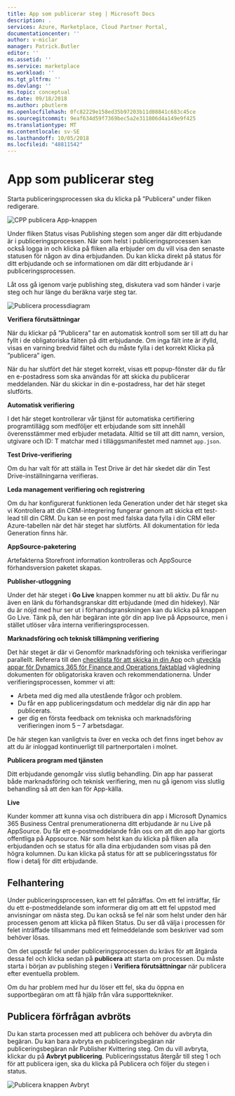 ```yaml
---
title: App som publicerar steg | Microsoft Docs
description: .
services: Azure, Marketplace, Cloud Partner Portal,
documentationcenter: ''
author: v-miclar
manager: Patrick.Butler
editor: ''
ms.assetid: ''
ms.service: marketplace
ms.workload: ''
ms.tgt_pltfrm: ''
ms.devlang: ''
ms.topic: conceptual
ms.date: 09/18/2018
ms.author: pbutlerm
ms.openlocfilehash: 0fc82229e158ed35b97203b11d08841c683c45ce
ms.sourcegitcommit: 9eaf634d59f7369bec5a2e311806d4a149e9f425
ms.translationtype: MT
ms.contentlocale: sv-SE
ms.lasthandoff: 10/05/2018
ms.locfileid: "48811542"
---
```

<a name="app-publishing-steps"></a>App som publicerar steg
====================

Starta publiceringsprocessen ska du klicka på ”Publicera” under fliken redigerare.

![CPP publicera App-knappen](./media/d365-financials/image014.jpg)


Under fliken Status visas Publishing stegen som anger där ditt erbjudande är i publiceringsprocessen. När som helst i publiceringsprocessen kan också logga in och klicka på fliken alla erbjuder om du vill visa den senaste statusen för någon av dina erbjudanden. Du kan klicka direkt på status för ditt erbjudande och se informationen om där ditt erbjudande är i publiceringsprocessen.

Låt oss gå igenom varje publishing steg, diskutera vad som händer i varje steg och hur länge du beräkna varje steg tar.

![Publicera processdiagram](./media/d365-financials/image017.png)


**Verifiera förutsättningar**

När du klickar på ”Publicera” tar en automatisk kontroll som ser till att du har fyllt i de obligatoriska fälten på ditt erbjudande. Om inga fält inte är ifylld, visas en varning bredvid fältet och du måste fylla i det korrekt Klicka på ”publicera” igen.

När du har slutfört det här steget korrekt, visas ett popup-fönster där du får en e-postadress som ska användas för att skicka du publicerar meddelanden. När du skickar in din e-postadress, har det här steget slutförts.


**Automatisk verifiering**

I det här steget kontrollerar vår tjänst för automatiska certifiering programtillägg som medföljer ett erbjudande som sitt innehåll överensstämmer med erbjuder metadata. Alltid se till att ditt namn, version, utgivare och ID: T matchar med i tilläggsmanifestet med namnet `app.json`.


**Test Drive-verifiering**

Om du har valt för att ställa in Test Drive är det här skedet där din Test Drive-inställningarna verifieras.


**Leda management verifiering och registrering**

Om du har konfigurerat funktionen leda Generation under det här steget ska vi Kontrollera att din CRM-integrering fungerar genom att skicka ett test-lead till din CRM. Du kan se en post med falska data fylla i din CRM eller Azure-tabellen när det här steget har slutförts. All dokumentation för leda Generation finns här.


**AppSource-paketering**

Artefakterna Storefront information kontrolleras och AppSource förhandsversion paketet skapas.


**Publisher-utloggning**

Under det här steget i **Go Live** knappen kommer nu att bli aktiv. Du får nu även en länk du förhandsgranskar ditt erbjudande (med din hidekey). När du är nöjd med hur ser ut i förhandsgranskningen kan du klicka på knappen Go Live.
Tänk på, den här begäran inte gör din app live på Appsource, men i stället utlöser våra interna verifieringsprocessen.


**Marknadsföring och teknisk tillämpning verifiering**

Det här steget är där vi Genomför marknadsföring och tekniska verifieringar parallellt. Referera till den [checklista för att skicka in din App](https://aka.ms/CheckBeforeYouSubmit) och [utveckla appar för Dynamics 365 för Finance and Operations faktablad](https://go.microsoft.com/fwlink/?linkid=841518) vägledning dokumenten för obligatoriska kraven och rekommendationerna. Under verifieringsprocessen, kommer vi att:
-  Arbeta med dig med alla utestående frågor och problem.  
- Du får en app publiceringsdatum och meddelar dig när din app har publicerats. 
- ger dig en första feedback om tekniska och marknadsföring verifieringen inom 5 – 7 arbetsdagar.

De här stegen kan vanligtvis ta över en vecka och det finns inget behov av att du är inloggad kontinuerligt till partnerportalen i molnet.


**Publicera program med tjänsten**

Ditt erbjudande genomgår viss slutlig behandling. Din app har passerat både marknadsföring och teknisk verifiering, men nu gå igenom viss slutlig behandling så att den kan för App-källa.


**Live**

Kunder kommer att kunna visa och distribuera din app i Microsoft Dynamics 365 Business Central prenumerationerna ditt erbjudande är nu Live på AppSource. Du får ett e-postmeddelande från oss om att din app har gjorts offentliga på Appsource. När som helst kan du klicka på fliken alla erbjudanden och se status för alla dina erbjudanden som visas på den högra kolumnen. Du kan klicka på status för att se publiceringsstatus för flow i detalj för ditt erbjudande.


<a name="error-handling"></a>Felhantering
--------------

Under publiceringsprocessen, kan ett fel påträffas. Om ett fel inträffar, får du ett e-postmeddelande som informerar dig om att ett fel uppstod med anvisningar om nästa steg. Du kan också se fel när som helst under den här processen genom att klicka på fliken Status. Du ser då välja i processen för felet inträffade tillsammans med ett felmeddelande som beskriver vad som behöver lösas.

Om det uppstår fel under publiceringsprocessen du krävs för att åtgärda dessa fel och klicka sedan på **publicera** att starta om processen. Du måste starta i början av publishing stegen i **Verifiera förutsättningar** när publicera efter eventuella problem.

Om du har problem med hur du löser ett fel, ska du öppna en supportbegäran om att få hjälp från våra supporttekniker.


<a name="canceling-the-publishing-request"></a>Publicera förfrågan avbröts
--------------------------------

Du kan starta processen med att publicera och behöver du avbryta din begäran. Du kan bara avbryta en publiceringsbegäran när publiceringsbegäran når Publisher Kvittering steg. Om du vill avbryta, klickar du på **Avbryt publicering**. Publiceringsstatus återgår till steg 1 och för att publicera igen, ska du klicka på Publicera och följer du stegen i status.

![Publicera knappen Avbryt](./media/d365-financials/image013.png)
